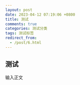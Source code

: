 ```yaml
---
layout: post
date: 2023-04-12 07:19:06 +0800
title: 测试
comments: true
categories: 测试分类
tags: 测试标签
redirect_from:
  - /post/6.html
---
```


## 测试
输入正文
